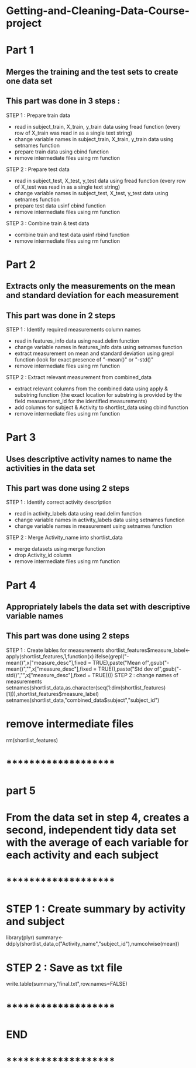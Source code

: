 # Getting-and-Cleaning-Data-Course-project

# Part 1
## Merges the training and the test sets to create one data set
## This part was done in 3 steps :
STEP 1 : Prepare train data
* read in subject_train, X_train, y_train data using fread function (every row of X_train was read in as a single text string)
* change variable names in subject_train, X_train, y_train data using setnames function
* prepare train data using cbind function
* remove intermediate files using rm function

STEP 2 : Prepare test data
* read in subject_test, X_test, y_test data using fread function (every row of X_test was read in as a single text string)
* change variable names in subject_test, X_test, y_test data using setnames function
* prepare test data usinf cbind function
* remove intermediate files using rm function

STEP 3 : Combine train & test data
* combine train and test data usinf rbind function
* remove intermediate files using rm function


# Part 2
## Extracts only the measurements on the mean and standard deviation for each measurement
## This part was done in 2 steps
STEP 1 : Identify required measurements column names
* read in features_info data using read.delim function
* change variable names in features_info data using setnames function
* extract measurement on mean and standard deviation using grepl function (look for exact presence of "-mean()" or "-std()"
* remove intermediate files using rm function

STEP 2 : Extract relevant measurement from combined_data
* extract relevant columns from the combined data using apply & substring function (the exact location for substring is provided by the field measurement_id for the identified measurements)
* add columns for subject & Activity to shortlist_data using cbind function
* remove intermediate files using rm function


# Part 3
## Uses descriptive activity names to name the activities in the data set
## This part was done using 2 steps
STEP 1 : Identify correct activity description
* read in activity_labels data using read.delim function
* change variable names in activity_labels data using setnames function
* change variable names in measurement using setnames function

STEP 2 : Merge Activity_name into shortlist_data
* merge datasets using merge function
* drop Activity_id column
* remove intermediate files using rm function


# Part 4
## Appropriately labels the data set with descriptive variable names
## This part was done using 2 steps
STEP 1 : Create lables for measurements
shortlist_features$measure_label<-apply(shortlist_features,1,function(x) ifelse(grepl("-mean()",x["measure_desc"],fixed = TRUE),paste("Mean of",gsub("-mean()","",x["measure_desc"],fixed = TRUE)),paste("Std dev of",gsub("-std()","",x["measure_desc"],fixed = TRUE))))
STEP 2 : change names of measurements
setnames(shortlist_data,as.character(seq(1:dim(shortlist_features)[1])),shortlist_features$measure_label)
setnames(shortlist_data,"combined_data$subject","subject_id")
# remove intermediate files
rm(shortlist_features)



# *******************
# part 5
# From the data set in step 4, creates a second, independent tidy data set with the average of each variable for each activity and each subject
# *******************

# STEP 1 : Create summary by activity and subject
library(plyr)
summary<-ddply(shortlist_data,c("Activity_name","subject_id"),numcolwise(mean))


# STEP 2 : Save as txt file
write.table(summary,"final.txt",row.names=FALSE)



# *******************
# END
# *******************

